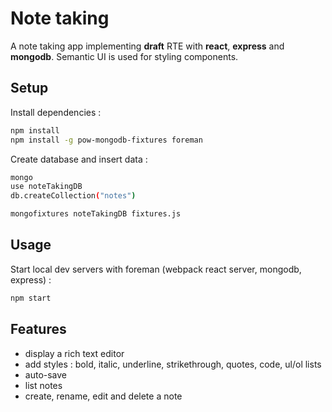 # Note taking

A note taking app implementing **draft** RTE with **react**, **express** and **mongodb**. Semantic UI is used for styling components.

## Setup

Install dependencies :
```sh
npm install
npm install -g pow-mongodb-fixtures foreman
```

Create database and insert data :
```sh
mongo
use noteTakingDB
db.createCollection("notes")
```

```sh
mongofixtures noteTakingDB fixtures.js
```

## Usage

Start local dev servers with foreman (webpack react server, mongodb, express) :
```sh
npm start
```

## Features

- display a rich text editor
- add styles : bold, italic, underline, strikethrough, quotes, code, ul/ol lists
- auto-save
- list notes
- create, rename, edit and delete a note
